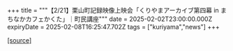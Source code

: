 +++
title = """【2/21】栗山町記録映像上映会「くりやまアーカイブ第四幕 in まちなかカフェかくた」｜町民講座"""
date = 2025-02-02T23:00:00.000Z
expiryDate = 2025-02-08T16:25:47.702Z
tags = ["kuriyama","news"]
+++


[[source]](https://www.town.kuriyama.hokkaido.jp/site/tyouminkouza/30069.html)
